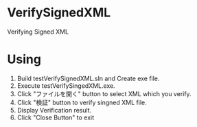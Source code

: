 # VerifySignedXML

Verifying Signed XML

# Using

1. Build testVerifySignedXML.sln and Create exe file.
2. Execute testVerifySingedXML.exe.
3. Click "ファイルを開く" button to select XML which you verify.
4. Click "検証" button to verify singned XML file.
5. Display Verification result.
6. Click "Close Button" to exit
